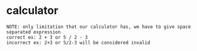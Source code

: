 # calculator

    NOTE: only limitation that our calculator has, we have to give space separated expression
    correct ex: 2 + 3 or 5 / 2 - 3
    incorrect ex: 2+3 or 5/2-3 will be considered invalid
